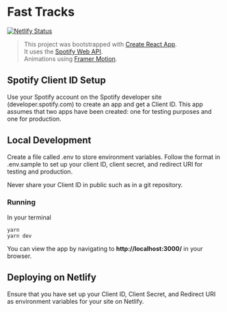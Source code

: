 # Fast Tracks

[![Netlify Status](https://api.netlify.com/api/v1/badges/a1b74fb2-f506-44c7-9966-f879403e2e04/deploy-status)](https://app.netlify.com/sites/fasttracks/deploys)

> This project was bootstrapped with [Create React App](https://github.com/facebook/create-react-app). <br />
> It uses the [Spotify Web API](https://developer.spotify.com/documentation/web-api/). <br />
> Animations using [Framer Motion](https://github.com/framer/motion). <br />

## Spotify Client ID Setup

Use your Spotify account on the Spotify developer site (developer.spotify.com) to create an app and get a Client ID. This app assumes that two apps have been created: one for testing purposes and one for production.

## Local Development

Create a file called .env to store environment variables. Follow the format in .env.sample to set up your client ID, client secret, and redirect URI for testing and production.

Never share your Client ID in public such as in a git repository.

### Running

In your terminal

    yarn
    yarn dev

You can view the app by navigating to **http://localhost:3000/** in your browser.

## Deploying on Netlify

Ensure that you have set up your Client ID, Client Secret, and Redirect URI as environment variables for your site on Netlify.
